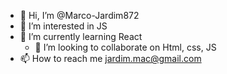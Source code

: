 - 👋 Hi, I’m @Marco-Jardim872
- 👀 I’m interested in  JS
- 🌱 I’m currently learning  React
  - 💞️ I’m looking to collaborate on  Html, css,  JS     
- 📫 How to reach me  jardim.mac@gmail.com

<!---
Marco-Jardim872/Marco-Jardim872 is a ✨ special ✨ repository because its `README.md` (this file) appears on your GitHub profile.
You can click the Preview link to take a look at your changes.
--->
